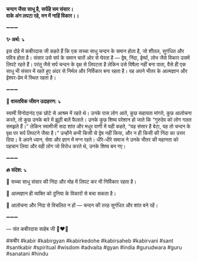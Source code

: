 **चन्दन जैसा साधु है, सर्पहि सम संसार। \
वाके अंग लपटा रहे, मन में नाहिं विकार।।**

➖➖➖

**✨ अर्थ: ⤵**

इस दोहे में कबीरदास जी कहते हैं कि एक सच्चा साधु चन्दन के समान होता है, जो शीतल, सुगंधित और पवित्र होता है। संसार उसे सर्प के समान चारों ओर से घेरता है — द्वेष, निंदा, ईर्ष्या, लोभ जैसे विकार उसमें लिपटे रहते हैं। परंतु जैसे सर्प चन्दन के वृक्ष से लिपटता है लेकिन उसे विषैला नहीं बना पाता, वैसे ही एक साधु भी संसार में रहते हुए अंदर से निर्मल और निर्विकार बना रहता है। वह अपने भीतर के आत्मज्ञान और ईश्वर-प्रेम में स्थित रहता है।

➖➖➖

**🌾 वास्तविक जीवन उदाहरण: ⤵**

स्वामी विनोदानंद एक छोटे से आश्रम में रहते थे। उनके पास लोग आते, कुछ सहायता मांगते, कुछ आलोचना करते, तो कुछ उनके बारे में झूठी बातें फैलाते।
उनके कुछ शिष्य परेशान हो जाते कि “गुरुदेव को लोग गलत समझते हैं।” लेकिन स्वामीजी सदा शांत और मधुर वाणी में यही कहते, “यह संसार है बेटा, यह तो चन्दन के वृक्ष पर सर्प लिपटने जैसा है।”
उन्होंने कभी किसी से द्वेष नहीं किया, और न ही किसी की निंदा का उत्तर दिया। वे अपने ध्यान, सेवा और ज्ञान में मग्न रहते।
धीरे-धीरे समाज ने उनके भीतर की महानता को पहचान लिया और वही लोग जो विरोध करते थे, उनके शिष्य बन गए।

➖➖➖

**🔥 संदेश: ⤵**

📌 सच्चा साधु संसार की निंदा और मोह में लिपट कर भी निर्विकार रहता है।

📌 आत्मज्ञान ही व्यक्ति को दुनिया के विकारों से बचा सकता है।

📌 आलोचना और निंदा से विचलित न हों — चन्दन की तरह सुगंधित और शांत बने रहें।

➖➖➖

— संत कबीरदास साहेब जी 🙏❤️💯

#कबीर #kabir #kabirgyan #kabirkedohe #kabirsaheb #kabirvani #sant #santkabir #spiritual #wisdom #advaita #gyan #india #gurudwara #guru #sanatani #hindu
